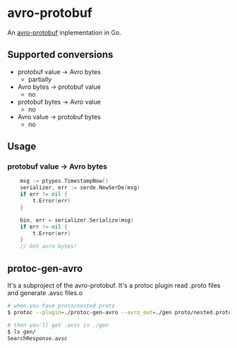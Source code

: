# avro-protobuf

An [avro-protobuf](https://avro.apache.org/docs/1.8.2/api/java/org/apache/avro/protobuf/package-summary.html) inplementation in Go.

## Supported conversions

- protobuf value -> Avro bytes
  - partially
- Avro bytes -> protobuf value
  - no
- protobuf bytes -> Avro value
  - no
- Avro value -> protobuf bytes
  - no
  
## Usage

### protobuf value -> Avro bytes

```go
    msg := ptypes.TimestampNow()
    serializer, err := serde.NewSerDe(msg)
    if err != nil {
        t.Error(err)
    }

    bin, err = serializer.Serialize(msg)
    if err != nil {
        t.Error(err)
    }
    // Got avro bytes!
```

## protoc-gen-avro

It's a subproject of the avro-protobuf. It's a protoc plugin read .proto files and generate .avsc files.o

```sh
# when you have proto/nested.proto
$ protoc --plugin=./protoc-gen-avro --avro_out=./gen proto/nested.proto

# then you'll get .avsc in ./gen
$ ls gen/
SearchResponse.avsc
```

